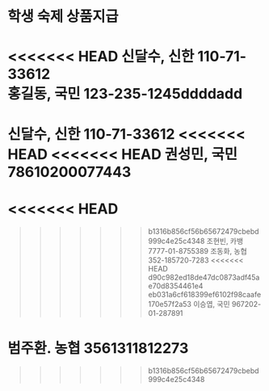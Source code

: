 # 학생 숙제 상품지급
<<<<<<< HEAD
신달수, 신한 110-71-33612   
홍길동, 국민 123-235-1245ddddadd
=======
신달수, 신한 110-71-33612
<<<<<<< HEAD
<<<<<<< HEAD
권성민, 국민 78610200077443   
=======
<<<<<<< HEAD
=======
>>>>>>> b1316b856cf56b65672479cbebd999c4e25c4348
조현빈, 카뱅 7777-01-8755389
조동화, 농협 352-185720-7283
<<<<<<< HEAD
>>>>>>> d90c982ed18de47dc0873adf45ae70d8354461e4
>>>>>>> eb031a6cf618399ef6102f98caafe170e57f2a53
이승엽, 국민 967202-01-287891


범주환. 농협 3561311812273
=======
>>>>>>> b1316b856cf56b65672479cbebd999c4e25c4348
